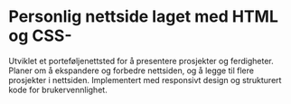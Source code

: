 # Personlig nettside laget med HTML og CSS-

 Utviklet et porteføljenettsted for å presentere prosjekter og
 ferdigheter. Planer om å ekspandere og forbedre nettsiden, og å legge til flere prosjekter i nettsiden.
 Implementert med responsivt design og strukturert kode for brukervennlighet.
